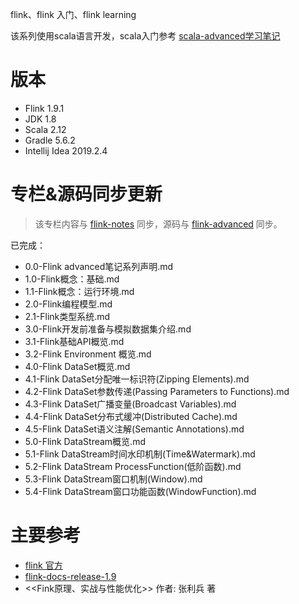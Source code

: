 
flink、flink 入门、flink learning

该系列使用scala语言开发，scala入门参考 [scala-advanced学习笔记](https://github.com/GourdErwa/scala-advanced)

# 版本
- Flink 1.9.1
- JDK 1.8
- Scala 2.12
- Gradle 5.6.2
- Intellij Idea 2019.2.4

# 专栏&源码同步更新
>该专栏内容与 [flink-notes](https://github.com/GourdErwa/flink-advanced/tree/master/flink-notes) 同步，源码与 [flink-advanced](https://github.com/GourdErwa/flink-advanced) 同步。

已完成：
- 0.0-Flink advanced笔记系列声明.md
- 1.0-Flink概念：基础.md
- 1.1-Flink概念：运行环境.md
- 2.0-Flink编程模型.md
- 2.1-Flink类型系统.md
- 3.0-Flink开发前准备与模拟数据集介绍.md
- 3.1-Flink基础API概览.md
- 3.2-Flink Environment 概览.md
- 4.0-Flink DataSet概览.md
- 4.1-Flink DataSet分配唯一标识符(Zipping Elements).md
- 4.2-Flink DataSet参数传递(Passing Parameters to Functions).md
- 4.3-Flink DataSet广播变量(Broadcast Variables).md
- 4.4-Flink DataSet分布式缓冲(Distributed Cache).md
- 4.5-Flink DataSet语义注解(Semantic Annotations).md
- 5.0-Flink DataStream概览.md
- 5.1-Flink DataStream时间水印机制(Time&Watermark).md
- 5.2-Flink DataStream ProcessFunction(低阶函数).md
- 5.3-Flink DataStream窗口机制(Window).md
- 5.4-Flink DataStream窗口功能函数(WindowFunction).md
# 主要参考
- [flink 官方](https://flink.apache.org/)
- [flink-docs-release-1.9](https://ci.apache.org/projects/flink/flink-docs-release-1.9/)
- <<Fink原理、实战与性能优化>> 作者: 张利兵 著
